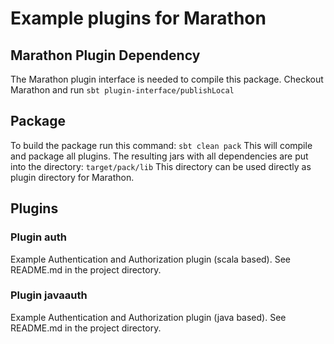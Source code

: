 # Example plugins for Marathon

## Marathon Plugin Dependency

The Marathon plugin interface is needed to compile this package.
Checkout Marathon and run `sbt plugin-interface/publishLocal`

## Package

To build the package run this command:
`sbt clean pack`
This will compile and package all plugins.
The resulting jars with all dependencies are put into the directory: `target/pack/lib`
This directory can be used directly as plugin directory for Marathon.

## Plugins 

### Plugin auth

Example Authentication and Authorization plugin (scala based).
See README.md in the project directory.

### Plugin javaauth

Example Authentication and Authorization plugin (java based).
See README.md in the project directory.
